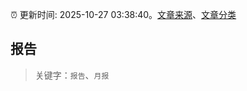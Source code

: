:alarm_clock: 更新时间: 2025-10-27 03:38:40。[文章来源](/README.md)、[文章分类](/TAGS.md)

## 报告


> 关键字：`报告`、`月报`



